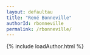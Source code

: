 ```yaml
---
layout: defaultau
title: "René Bonneville"
authorId: rbonneville
permalink: /rbonneville/
---
```

{% include loadAuthor.html %}
<script>
    $(document).ready(function(){
        showAuthorBio('{{ page.authorId }}');
   });
</script>